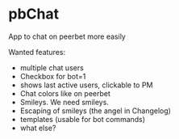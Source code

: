 pbChat
======

App to chat on peerbet more easily

Wanted features:

* multiple chat users
* Checkbox for bot=1
* shows last active users, clickable to PM
* Chat colors like on peerbet
* Smileys. We need smileys.
* Escaping of smileys (the angel in Changelog)
* templates (usable for bot commands)
* what else?
